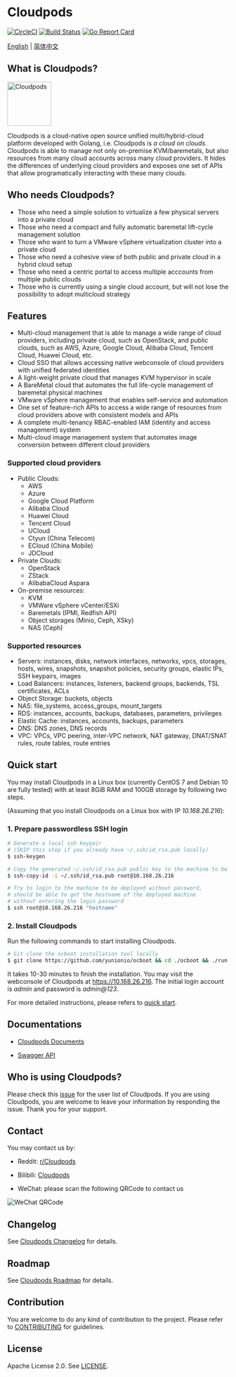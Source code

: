 # Cloudpods

[![CircleCI](https://circleci.com/gh/yunionio/cloudpods.svg?style=svg)](https://circleci.com/gh/yunionio/cloudpods)
[![Build Status](https://travis-ci.com/yunionio/cloudpods.svg?branch=master)](https://travis-ci.com/yunionio/cloudpods/branches)
[![Go Report Card](https://goreportcard.com/badge/github.com/yunionio/cloudpods)](https://goreportcard.com/report/github.com/yunionio/cloudpods)

[English](./README.md) | [简体中文](./README-CN.md)

## What is Cloudpods?

<img src="https://www.cloudpods.org/images/cloudpods_logo_green.png" alt="Cloudpods" height="100">

Cloudpods is a cloud-native open source unified multi/hybrid-cloud platform developed with Golang, i.e. Cloudpods is *a cloud on clouds*. Cloudpods is able to manage not only on-premise KVM/baremetals, but also resources from many cloud accounts across many cloud providers. It hides the differences of underlying cloud providers and exposes one set of APIs that allow programatically interacting with these many clouds.

## Who needs Cloudpods?

* Those who need a simple solution to virtualize a few physical servers into a private cloud
* Those who need a compact and fully automatic baremetal lift-cycle management solution
* Those who want to turn a VMware vSphere virtualization cluster into a private cloud
* Those who need a cohesive view of both public and private cloud in a hybrid cloud setup
* Those who need a centric portal to access multiple acccounts from multiple public clouds
* Those who is currently using a single cloud account, but will not lose the possibility to adopt multicloud strategy

## Features

* Multi-cloud management that is able to manage a wide range of cloud providers, including private cloud, such as OpenStack, and public clouds, such as AWS, Azure, Google Cloud, Alibaba Cloud, Tencent Cloud, Huawei Cloud, etc.
* Cloud SSO that allows accessing native webconsole of cloud providers with unified federated identities
* A light-weight private cloud that manages KVM hypervisor in scale
* A BareMetal cloud that automates the full life-cycle management of baremetal physical machines
* VMware vSphere management that enables self-service and automation
* One set of feature-rich APIs to access a wide range of resources from cloud providers above with consistent models and APIs
* A complete multi-tenancy RBAC-enabled IAM (identity and access management) system
* Multi-cloud image management system that automates image conversion between different cloud providers

### Supported cloud providers

* Public Clouds:
  * AWS
  * Azure
  * Google Cloud Platform
  * Alibaba Cloud
  * Huawei Cloud
  * Tencent Cloud
  * UCloud
  * Ctyun (China Telecom)
  * ECloud (China Mobile)
  * JDCloud
* Private Clouds:
  * OpenStack
  * ZStack
  * AlibabaCloud Aspara
* On-premise resources:
  * KVM
  * VMWare vSphere vCenter/ESXi
  * Baremetals (IPMI, Redfish API)
  * Object storages (Minio, Ceph, XSky)
  * NAS (Ceph)

### Supported resources

* Servers: instances, disks, network interfaces, networks, vpcs, storages, hosts, wires, snapshots, snapshot policies, security groups, elastic IPs, SSH keypairs, images
* Load Balancers: instances, listeners, backend groups, backends, TSL certificates, ACLs
* Object Storage: buckets, objects
* NAS: file_systems, access_groups, mount_targets
* RDS: instances, accounts, backups, databases, parameters, privileges
* Elastic Cache: instances, accounts, backups, parameters
* DNS: DNS zones, DNS records
* VPC: VPCs, VPC peering, inter-VPC network, NAT gateway, DNAT/SNAT rules, route tables, route entries

## Quick start

You may install Cloudpods in a Linux box (currently CentOS 7 and Debian 10 are fully tested) with at least 8GiB RAM and 100GB storage by following two steps.

(Assuming that you install Cloudpods on a Linux box with IP *10.168.26.216*):


### 1. Prepare passwordless SSH login

```bash
# Generate a local ssh keypair
# (SKIP this step if you already have ~/.ssh/id_rsa.pub locally)
$ ssh-keygen

# Copy the generated ~/.ssh/id_rsa.pub public key to the machine to be deployed
$ ssh-copy-id -i ~/.ssh/id_rsa.pub root@10.168.26.216

# Try to login to the machine to be deployed without password,
# should be able to get the hostname of the deployed machine
# without entering the login password
$ ssh root@10.168.26.216 "hostname"
```

### 2. Install Cloudpods

Run the following commands to start installing Cloudpods.

```bash
# Git clone the ocboot installation tool locally
$ git clone https://github.com/yunionio/ocboot && cd ./ocboot && ./run.py 10.168.26.216
```

It takes 10-30 minutes to finish the installation. You may visit the webconsole of Cloudpods at https://10.168.26.216. The initial login account is *admin* and password is *admin@123*.

For more detailed instructions, please refers to [quick start](https://www.cloudpods.org/en/docs/quickstart/).


## Documentations

* [Cloudpods Documents](https://www.cloudpods.org/en)

* [Swagger API](https://www.cloudpods.org/en/docs/swagger/)


## Who is using Cloudpods?

Please check this [issue](https://github.com/yunionio/cloudpods/issues/11427) for the user list of Cloudpods. If you are using Cloudpods, you are welcome to leave your information by responding the issue. Thank you for your support.

## Contact

You may contact us by:

* Reddit: [r/Cloudpods](https://www.reddit.com/r/Cloudpods/)

* Bilibili: [Cloudpods](https://space.bilibili.com/623431553/)

* WeChat: please scan the following QRCode to contact us

<img src="https://www.cloudpods.org/images/skillcode.png" alt="WeChat QRCode">

## Changelog

See [Cloudpods Changelog](https://www.cloudpods.org/en/docs/changelog/) for details.

## Roadmap

See [Cloudpods Roadmap](https://www.cloudpods.org/en/docs/roadmap/) for details.

## Contribution

You are welcome to do any kind of contribution to the project. Please refer to [CONTRIBUTING](./CONTRIBUTING.md) for guidelines.

## License

Apache License 2.0. See [LICENSE](./LICENSE).
